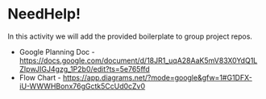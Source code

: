 # NeedHelp!

In this activity we will add the provided boilerplate to group project repos.

* Google Planning Doc - https://docs.google.com/document/d/18JR1_uqA28AaK5mV83X0YdQ1LZIpwJIGJ4gzg_1P2b0/edit?ts=5e765ffd
* Flow Chart - https://app.diagrams.net/?mode=google&gfw=1#G1DFX-iU-WWWHBonx76gGctk5CcUd0cZv0


